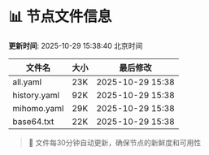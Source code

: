 # 📊 节点文件信息

**更新时间**: 2025-10-29 15:38:40 北京时间

| 文件名 | 大小 | 最后修改 |
|--------|------|----------|
| all.yaml | 23K | 2025-10-29 15:38 |
| history.yaml | 92K | 2025-10-29 15:38 |
| mihomo.yaml | 29K | 2025-10-29 15:38 |
| base64.txt | 22K | 2025-10-29 15:38 |

> 🔄 文件每30分钟自动更新，确保节点的新鲜度和可用性
